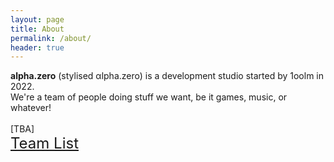 ```yaml
---
layout: page
title: About
permalink: /about/
header: true
---
```

**alpha.zero** (stylised &alpha;lpha.zero) is a development studio started by 1oolm in 2022. <br>
We're a team of people doing stuff we want, be it games, music, or whatever!
<br><br>
[TBA]
<br>
<font size="5" color="AAAAFF"><a href="/team/"><u>Team List</u></a></font>